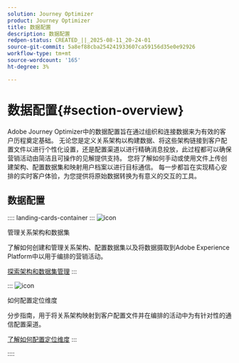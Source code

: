 ```yaml
---
solution: Journey Optimizer
product: Journey Optimizer
title: 数据配置
description: 数据配置
redpen-status: CREATED_||_2025-08-11_20-24-01
source-git-commit: 5a8ef88cba254241933607ca59156d35e0e92926
workflow-type: tm+mt
source-wordcount: '165'
ht-degree: 3%

---
```



# 数据配置{#section-overview}

Adobe Journey Optimizer中的数据配置旨在通过组织和连接数据来为有效的客户历程奠定基础。 无论您是定义关系架构以构建数据、将这些架构链接到客户配置文件以进行个性化设置，还是配置渠道以进行精确消息投放，此过程都可以确保营销活动由简洁且可操作的见解提供支持。 您将了解如何手动或使用文件上传创建架构、配置数据集和映射用户档案以进行目标通信。 每一步都旨在实现精心安排的实时客户体验，为您提供将原始数据转换为有意义的交互的工具。

## 数据配置

:::: landing-cards-container
:::
![icon](https://cdn.experienceleague.adobe.com/icons/gear.svg?lang=zh-Hans)

管理关系架构和数据集

了解如何创建和管理关系架构、配置数据集以及将数据摄取到Adobe Experience Platform中以用于编排的营销活动。

[探索架构和数据集管理](schemas-datasets-landing-page.md)
:::

:::
![icon](https://cdn.experienceleague.adobe.com/icons/bullseye.svg?lang=zh-Hans)

如何配置定位维度

分步指南，用于将关系架构映射到客户配置文件并在编排的活动中为有针对性的通信配置渠道。

[了解如何配置定位维度](../using/orchestrated/target-dimension.md)
:::

::::
